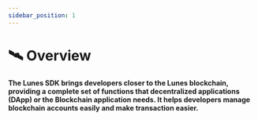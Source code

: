 ```yaml
---
sidebar_position: 1
---
```


# 🛰 Overview

<h4>
The Lunes SDK brings developers closer to the Lunes blockchain, providing a complete set of functions that decentralized applications (DApp) or the Blockchain application needs. It helps developers manage blockchain accounts easily and make transaction easier.
</h4>
